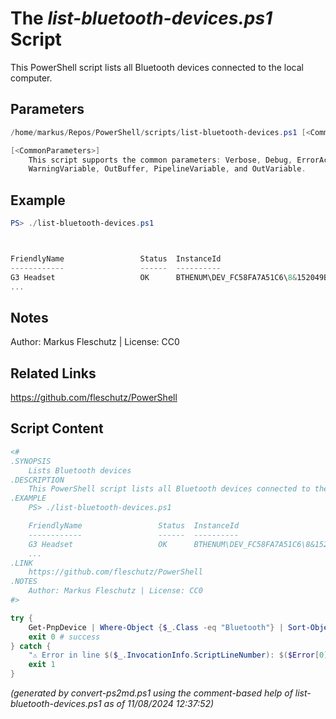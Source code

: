 The *list-bluetooth-devices.ps1* Script
===========================

This PowerShell script lists all Bluetooth devices connected to the local computer.

Parameters
----------
```powershell
/home/markus/Repos/PowerShell/scripts/list-bluetooth-devices.ps1 [<CommonParameters>]

[<CommonParameters>]
    This script supports the common parameters: Verbose, Debug, ErrorAction, ErrorVariable, WarningAction, 
    WarningVariable, OutBuffer, PipelineVariable, and OutVariable.
```

Example
-------
```powershell
PS> ./list-bluetooth-devices.ps1



FriendlyName                 Status  InstanceId
------------                 ------  ----------
G3 Headset                   OK      BTHENUM\DEV_FC58FA7A51C6\8&152049BE&0&BLUETOOTHDEVICE_FC58FA7A51C6
...

```

Notes
-----
Author: Markus Fleschutz | License: CC0

Related Links
-------------
https://github.com/fleschutz/PowerShell

Script Content
--------------
```powershell
<#
.SYNOPSIS
	Lists Bluetooth devices
.DESCRIPTION
	This PowerShell script lists all Bluetooth devices connected to the local computer.
.EXAMPLE
	PS> ./list-bluetooth-devices.ps1

	FriendlyName                 Status  InstanceId
	------------                 ------  ----------
	G3 Headset                   OK      BTHENUM\DEV_FC58FA7A51C6\8&152049BE&0&BLUETOOTHDEVICE_FC58FA7A51C6
	...
.LINK
	https://github.com/fleschutz/PowerShell
.NOTES
	Author: Markus Fleschutz | License: CC0
#>

try {
	Get-PnpDevice | Where-Object {$_.Class -eq "Bluetooth"} | Sort-Object -property FriendlyName | Format-Table -property FriendlyName,Status,InstanceId
	exit 0 # success
} catch {
	"⚠️ Error in line $($_.InvocationInfo.ScriptLineNumber): $($Error[0])"
	exit 1
}
```

*(generated by convert-ps2md.ps1 using the comment-based help of list-bluetooth-devices.ps1 as of 11/08/2024 12:37:52)*
